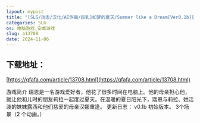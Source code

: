 ```yaml
---
layout: mypost
title: "[SLG/动态/汉化/AI作画/巨乳]如梦的夏天/Summer like a Dream[Ver0.1b][PC+安卓/300M]"
categories: SLG
os: 电脑游戏,安卓游戏
slug: a13708
date: 2024-11-06
---
```


## 下载地址：

[https://qfafa.com/article/13708.html](https://qfafa.com/article/13708.html)

游戏简介
瑞恩是一名游戏爱好者，他花了很多时间在电脑上。他的母亲担心他，就让他和儿时的朋友莉拉一起度过夏天。在温暖的夏日阳光下，瑞恩与莉拉、她活泼的妹妹露西和他们慈爱的母亲汉娜重逢。
更新日志：
v0.1b 初始版本。
3个场景（2 个动画。）